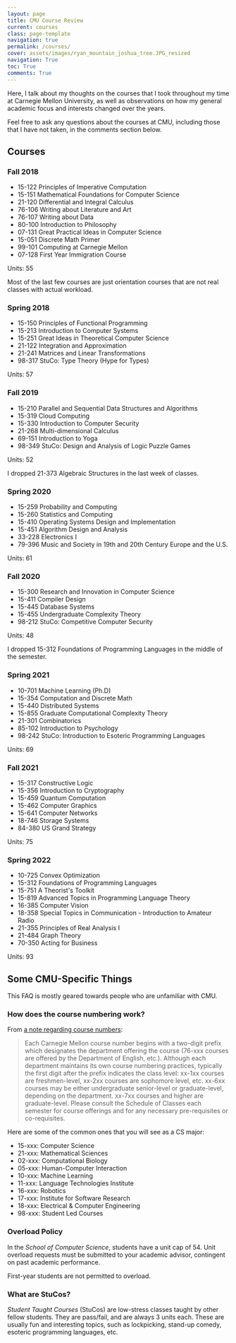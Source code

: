 ```yaml
---
layout: page
title: CMU Course Review
current: courses
class: page-template
navigation: true
permalink: /courses/
cover: assets/images/ryan_mountain_joshua_tree.JPG_resized
navigation: True
toc: True
comments: True
---
```

Here, I talk about my thoughts on the courses that I took throughout my time at Carnegie Mellon University, as well as observations on how my general academic focus and interests changed over the years.

Feel free to ask any questions about the courses at CMU, including those that I
have not taken, in the comments section below.


## Courses
### Fall 2018
- 15-122 Principles of Imperative Computation
- 15-151 Mathematical Foundations for Computer Science
- 21-120 Differential and Integral Calculus
- 76-106 Writing about Literature and Art
- 76-107 Writing about Data
- 80-100 Introduction to Philosophy
- 07-131 Great Practical Ideas in Computer Science
- 15-051 Discrete Math Primer
- 99-101 Computing at Carnegie Mellon
- 07-128 First Year Immigration Course

Units: 55

Most of the last few courses are just orientation courses that are not real classes with actual workload.

### Spring 2018
- 15-150 Principles of Functional Programming
- 15-213 Introduction to Computer Systems
- 15-251 Great Ideas in Theoretical Computer Science
- 21-122 Integration and Approximation
- 21-241 Matrices and Linear Transformations 
- 98-317 StuCo: Type Theory (Hype for Types)

Units: 57

### Fall 2019
- 15-210 Parallel and Sequential Data Structures and Algorithms
- 15-319 Cloud Computing
- 15-330 Introduction to Computer Security
- 21-268 Multi-dimensional Calculus
- 69-151 Introduction to Yoga
- 98-349 StuCo: Design and Analysis of Logic Puzzle Games

Units: 52

I dropped 21-373 Algebraic Structures in the last week of classes.

### Spring 2020
- 15-259 Probability and Computing
- 15-260 Statistics and Computing
- 15-410 Operating Systems Design and Implementation
- 15-451 Algorithm Design and Analysis
- 33-228 Electronics I
- 79-396 Music and Society in 19th and 20th Century Europe and the U.S. 

Units: 61

### Fall 2020
- 15-300 Research and Innovation in Computer Science
- 15-411 Compiler Design
- 15-445 Database Systems
- 15-455 Undergraduate Complexity Theory
- 98-212 StuCo: Competitive Computer Security

Units: 48

I dropped 15-312 Foundations of Programming Languages in the middle of the semester.

### Spring 2021
- 10-701 Machine Learning (Ph.D)
- 15-354 Computation and Discrete Math 
- 15-440 Distributed Systems
- 15-855 Graduate Computational Complexity Theory
- 21-301 Combinatorics
- 85-102 Introduction to Psychology
- 98-242 StuCo: Introduction to Esoteric Programming Languages

Units: 69

### Fall 2021
- 15-317 Constructive Logic
- 15-356 Introduction to Cryptography
- 15-459 Quantum Computation
- 15-462 Computer Graphics
- 15-641 Computer Networks 
- 18-746 Storage Systems 
- 84-380 US Grand Strategy 

Units: 75

### Spring 2022

- 10-725 Convex Optimization 
- 15-312 Foundations of Programming Languages
- 15-751 A Theorist's Toolkit
- 15-819 Advanced Topics in Programming Language Theory
- 16-385 Computer Vision 
- 18-358 Special Topics in Communication - Introduction to Amateur Radio
- 21-355 Principles of Real Analysis I
- 21-484 Graph Theory 
- 70-350 Acting for Business

Units: 93

## Some CMU-Specific Things
This FAQ is mostly geared towards people who are unfamiliar with CMU.

### How does the course numbering work?
From [a note regarding course numbers](http://coursecatalog.web.cmu.edu/previous/2017-2018/schoolofcomputerscience/courses/):

>Each Carnegie Mellon course number begins with a two-digit prefix which
designates the department offering the course (76-xxx courses are offered by the
Department of English, etc.). Although each department maintains its own course
numbering practices, typically the first digit after the prefix indicates the
class level: xx-1xx courses are freshmen-level, xx-2xx courses are sophomore
level, etc. xx-6xx courses may be either undergraduate senior-level or
graduate-level, depending on the department. xx-7xx courses and higher are
graduate-level. Please consult the Schedule of Classes each semester for course
offerings and for any necessary pre-requisites or co-requisites.

Here are some of the common ones that you will see as a CS major:
- 15-xxx: Computer Science
- 21-xxx: Mathematical Sciences
- 02-xxx: Computational Biology
- 05-xxx: Human-Computer Interaction
- 10-xxx: Machine Learning
- 11-xxx: Language Technologies Institute
- 16-xxx: Robotics
- 17-xxx: Institute for Software Research
- 18-xxx: Electrical & Computer Engineering
- 98-xxx: Student Led Courses

### Overload Policy
In the *School of Computer Science*, students have a unit cap of 54. Unit overload requests must be submitted to your academic advisor, contingent on past academic
performance.

First-year students are not permitted to overload.

### What are StuCos?
*Student Taught Courses* (StuCos) are low-stress classes taught by other fellow students. They are pass/fail, and are always 3 units each. These are usually fun and interesting topics, such as lockpicking, stand-up comedy, esoteric programming languages, etc.

<br>